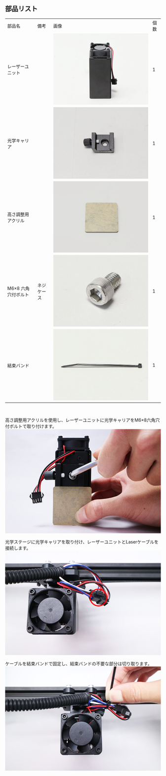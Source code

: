 ## 部品リスト
<table class="packing-list">
<tbody>
<tr>
<td>部品名</td>
<td>備考</td>
<td class="packing-img">画像</td>
<td>個数</td>
</tr>
<tr>
<td>レーザーユニット</td>
<td></td>
<td><img src="./images/09/p9-1.jpg" alt="レーザーユニット"></td>
<td>1</td>
</tr>
<tr>
<td>光学キャリア</td>
<td></td>
<td><img src="./images/09/p9-2.jpg" alt="光学キャリア"></td>
<td>1</td>
</tr>
<tr>
<td>高さ調整用アクリル</td>
<td></td>
<td><img src="./images/09/p9-3.jpg" alt="高さ調整用アクリル"></td>
<td>1</td>
</tr>
<tr>
<td>M6&times;8 六角穴付ボルト</td>
<td>ネジケース</td>
<td><img src="./images/09/p9-4.jpg" alt="M6&times;8 六角穴付ボルト"></td>
<td>1</td>
</tr>
<tr>
<td>結束バンド</td>
<td></td>
<td><img src="./images/09/p9-5.jpg" alt="結束バンド"></td>
<td>1</td>
</tr>
</tbody>
</table>

<br>

高さ調整用アクリルを使用し、レーザーユニットに光学キャリアをM6&times;8六角穴付ボルトで取り付けます。
<img src="./images/09/mini-300mm_09_01.jpg">

光学ステージに光学キャリアを取り付け、レーザーユニットとLaserケーブルを接続します。
<img src="./images/09/mini-300mm_09_02.jpg">

ケーブルを結束バンドで固定し、結束バンドの不要な部分は切り取ります。
<img src="./images/09/mini-300mm_09_03.jpg">
